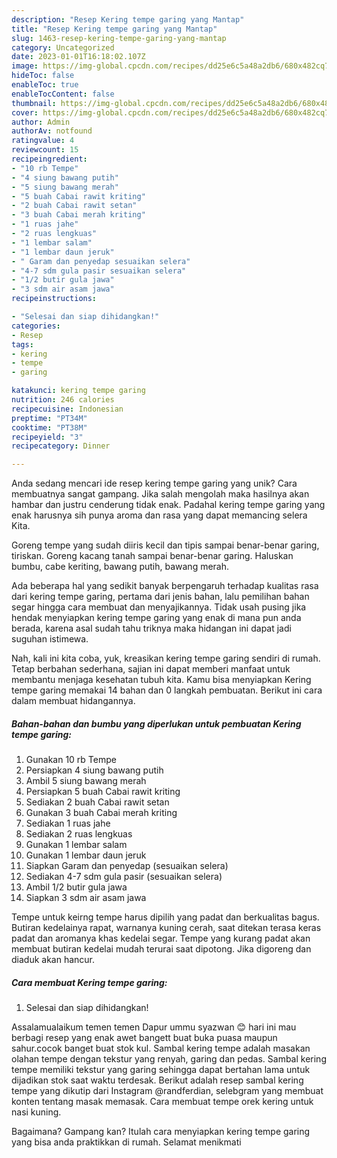 ```yaml
---
description: "Resep Kering tempe garing yang Mantap"
title: "Resep Kering tempe garing yang Mantap"
slug: 1463-resep-kering-tempe-garing-yang-mantap
category: Uncategorized
date: 2023-01-01T16:18:02.107Z
image: https://img-global.cpcdn.com/recipes/dd25e6c5a48a2db6/680x482cq70/kering-tempe-garing-foto-resep-utama.jpg
hideToc: false
enableToc: true
enableTocContent: false
thumbnail: https://img-global.cpcdn.com/recipes/dd25e6c5a48a2db6/680x482cq70/kering-tempe-garing-foto-resep-utama.jpg
cover: https://img-global.cpcdn.com/recipes/dd25e6c5a48a2db6/680x482cq70/kering-tempe-garing-foto-resep-utama.jpg
author: Admin
authorAv: notfound
ratingvalue: 4
reviewcount: 15
recipeingredient:
- "10 rb Tempe"
- "4 siung bawang putih"
- "5 siung bawang merah"
- "5 buah Cabai rawit kriting"
- "2 buah Cabai rawit setan"
- "3 buah Cabai merah kriting"
- "1 ruas jahe"
- "2 ruas lengkuas"
- "1 lembar salam"
- "1 lembar daun jeruk"
- " Garam dan penyedap sesuaikan selera"
- "4-7 sdm gula pasir sesuaikan selera"
- "1/2 butir gula jawa"
- "3 sdm air asam jawa"
recipeinstructions:

- "Selesai dan siap dihidangkan!"
categories:
- Resep
tags:
- kering
- tempe
- garing

katakunci: kering tempe garing 
nutrition: 246 calories
recipecuisine: Indonesian
preptime: "PT34M"
cooktime: "PT38M"
recipeyield: "3"
recipecategory: Dinner

---
```





Anda sedang mencari ide resep kering tempe garing yang unik? Cara membuatnya sangat gampang. Jika salah mengolah maka hasilnya akan hambar dan justru cenderung tidak enak. Padahal kering tempe garing yang enak harusnya sih punya aroma dan rasa yang dapat memancing selera Kita.





Goreng tempe yang sudah diiris kecil dan tipis sampai benar-benar garing, tiriskan. Goreng kacang tanah sampai benar-benar garing. Haluskan bumbu, cabe keriting, bawang putih, bawang merah.

Ada beberapa hal yang sedikit banyak berpengaruh terhadap kualitas rasa dari kering tempe garing, pertama dari jenis bahan, lalu pemilihan bahan segar hingga cara membuat dan menyajikannya. Tidak usah pusing jika hendak menyiapkan kering tempe garing yang enak di mana pun anda berada, karena asal sudah tahu triknya maka hidangan ini dapat jadi suguhan istimewa.






Nah, kali ini kita coba, yuk, kreasikan kering tempe garing sendiri di rumah. Tetap berbahan sederhana, sajian ini dapat memberi manfaat untuk membantu menjaga kesehatan tubuh kita. Kamu bisa menyiapkan Kering tempe garing memakai 14 bahan dan 0 langkah pembuatan. Berikut ini cara dalam membuat hidangannya.

<!--inarticleads1-->

##### Bahan-bahan dan bumbu yang diperlukan untuk pembuatan Kering tempe garing:

1. Gunakan 10 rb Tempe
1. Persiapkan 4 siung bawang putih
1. Ambil 5 siung bawang merah
1. Persiapkan 5 buah Cabai rawit kriting
1. Sediakan 2 buah Cabai rawit setan
1. Gunakan 3 buah Cabai merah kriting
1. Sediakan 1 ruas jahe
1. Sediakan 2 ruas lengkuas
1. Gunakan 1 lembar salam
1. Gunakan 1 lembar daun jeruk
1. Siapkan  Garam dan penyedap (sesuaikan selera)
1. Sediakan 4-7 sdm gula pasir (sesuaikan selera)
1. Ambil 1/2 butir gula jawa
1. Siapkan 3 sdm air asam jawa


Tempe untuk keirng tempe harus dipilih yang padat dan berkualitas bagus. Butiran kedelainya rapat, warnanya kuning cerah, saat ditekan terasa keras padat dan aromanya khas kedelai segar. Tempe yang kurang padat akan membuat butiran kedelai mudah terurai saat dipotong. Jika digoreng dan diaduk akan hancur. 

<!--inarticleads2-->

##### Cara membuat Kering tempe garing:


1. Selesai dan siap dihidangkan!

Assalamualaikum temen temen Dapur ummu syazwan 😊 hari ini mau berbagi resep yang enak awet bangett buat buka puasa maupun sahur.cocok banget buat stok kul. Sambal kering tempe adalah masakan olahan tempe dengan tekstur yang renyah, garing dan pedas. Sambal kering tempe memiliki tekstur yang garing sehingga dapat bertahan lama untuk dijadikan stok saat waktu terdesak. Berikut adalah resep sambal kering tempe yang dikutip dari Instagram @randferdian, selebgram yang membuat konten tentang masak memasak. Cara membuat tempe orek kering untuk nasi kuning. 

Bagaimana? Gampang kan? Itulah cara menyiapkan kering tempe garing yang bisa anda praktikkan di rumah. Selamat menikmati
